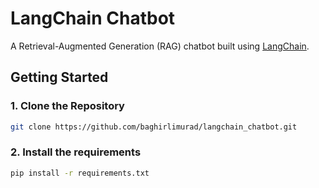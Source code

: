 # LangChain Chatbot

A Retrieval-Augmented Generation (RAG) chatbot built using [LangChain](https://github.com/langchain-ai/langchain).


## Getting Started

### 1. Clone the Repository

```bash
git clone https://github.com/baghirlimurad/langchain_chatbot.git
```

### 2. Install the requirements

```bash
pip install -r requirements.txt
```
